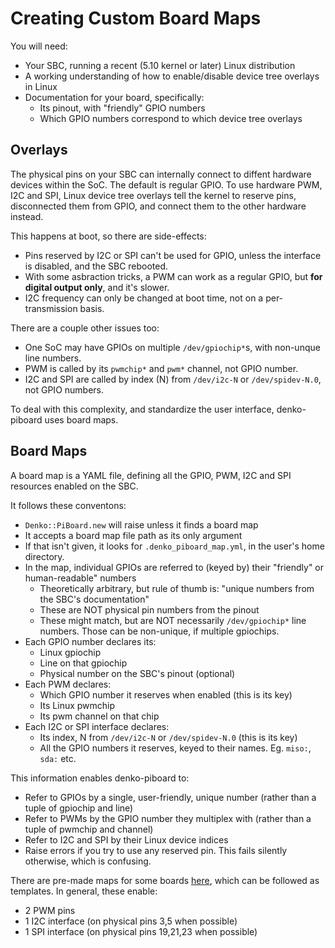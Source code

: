 # Creating Custom Board Maps

You will need:
- Your SBC, running a recent (5.10 kernel or later) Linux distribution
- A working understanding of how to enable/disable device tree overlays in Linux
- Documentation for your board, specifically:
  - Its pinout, with "friendly" GPIO numbers
  - Which GPIO numbers correspond to which device tree overlays

## Overlays

The physical pins on your SBC can internally connect to diffent hardware devices within the SoC. The default is regular GPIO. To use hardware PWM, I2C and SPI, Linux device tree overlays tell the kernel to reserve pins, disconnected them from GPIO, and connect them to the other hardware instead.

This happens at boot, so there are side-effects:
- Pins reserved by I2C or SPI can't be used for GPIO, unless the interface is disabled, and the SBC rebooted.
- With some asbraction tricks, a PWM can work as a regular GPIO, but **for digital output only**, and it's slower.
- I2C frequency can only be changed at boot time, not on a per-transmission basis.

There are a couple other issues too:
- One SoC may have GPIOs on multiple `/dev/gpiochip*`s, with non-unque line numbers.
- PWM is called by its `pwmchip*` and `pwm*` channel, not GPIO number.
- I2C and SPI are called by index (N) from `/dev/i2c-N` or `/dev/spidev-N.0`, not GPIO numbers.

To deal with this complexity, and standardize the user interface, denko-piboard uses board maps.

## Board Maps

A board map is a YAML file, defining all the GPIO, PWM, I2C and SPI resources enabled on the SBC.

It follows these conventons:
- `Denko::PiBoard.new` will raise unless it finds a board map
- It accepts a board map file path as its only argument
- If that isn't given, it looks for `.denko_piboard_map.yml`, in the user's home directory.
- In the map, individual GPIOs are referred to (keyed by) their "friendly" or human-readable" numbers
  - Theoretically arbitrary, but rule of thumb is: "unique numbers from the SBC's documentation"
  - These are NOT physical pin numbers from the pinout
  - These might match, but are NOT necessarily `/dev/gpiochip*` line numbers. Those can be non-unique, if multiple gpiochips.
- Each GPIO number declares its:
  - Linux gpiochip
  - Line on that gpiochip
  - Physical number on the SBC's pinout (optional)
- Each PWM declares:
  - Which GPIO number it reserves when enabled (this is its key)
  - Its Linux pwmchip
  - Its pwm channel on that chip
- Each I2C or SPI interface declares:
  - Its index, N from `/dev/i2c-N` or `/dev/spidev-N.0` (this is its key)
  - All the GPIO numbers it reserves, keyed to their names. Eg. `miso:`, `sda:` etc.

This information enables denko-piboard to:
- Refer to GPIOs by a single, user-friendly, unique number (rather than a tuple of gpiochip and line)
- Refer to PWMs by the GPIO number they multiplex with (rather than a tuple of pwmchip and channel)
- Refer to I2C and SPI by their Linux device indices
- Raise errors if you try to use any reserved pin. This fails silently otherwise, which is confusing.

There are pre-made maps for some boards [here](examples/board_maps), which can be followed as templates. In general, these enable:
- 2 PWM pins
- 1 I2C interface (on physical pins 3,5 when possible)
- 1 SPI interface (on physical pins 19,21,23 when possible)
